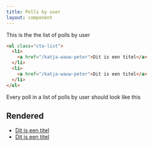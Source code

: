```yaml
---
title: Polls by user
layout: component
---
```


This is the the list of polls by user

```html
<ul class="cta-list">
  <li>
    <a href="/katja-wauw-peter">Dit is een titel</a>
  </li>
  <li>
    <a href="/katja-wauw-peter">Dit is een titel</a>
  </li>
</ul>
```

Every poll in a list of polls by user should look like this

## Rendered

<ul class="cta-list">
  <li>
    <a href="/katja-wauw-peter">Dit is een titel</a>
  </li>
  <li>
    <a href="/katja-wauw-peter">Dit is een titel</a>
  </li>
</ul>
